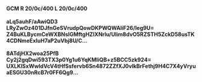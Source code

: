 #### GCM R 20/0c/400 L 20/0c/400
**aLq5auhF/aAwiQD3**<br/>**LRyZwOz401DJfnGeSVrudpQowDKPWQWAIiF26/Ieg9U=**<br/>**Z4BuKLBycmCeWXBNsIGMftgHZIXNrlu/Ulim8dvO5RZSTH5ZckD58usTK4CDNmeExIuH7aP2uVbj8U/C...**<br/><br/>
**8ATdjHX2woa25PfB**<br/>**Cy2j2gqDwi593TX3p0Yg1u6YqKMIiQB+z5BCC5zk924=**<br/>**UXLKlSxWwldVcV4tHfSsfervb6Sn4872ZZfXJ0vlkBrFethj9H4C7X4yVryuaESGU30nRcB7r0FF6Qg9...**